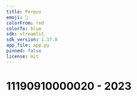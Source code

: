```yaml
---
title: Perpus
emoji: 🚀
colorFrom: red
colorTo: blue
sdk: streamlit
sdk_version: 1.17.0
app_file: app.py
pinned: false
license: mit
---
```


# 11190910000020 - 2023
